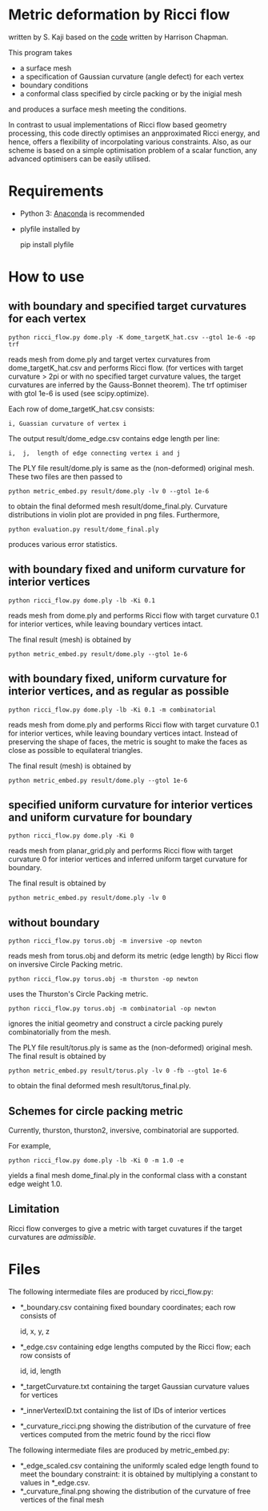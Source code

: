 Metric deformation by Ricci flow
==========
written by S. Kaji
based on the [code](https://github.com/hchapman/ricci-flow) written by Harrison Chapman.

This program takes 
- a surface mesh 
- a specification of Gaussian curvature (angle defect) for each vertex
- boundary conditions
- a conformal class specified by circle packing or by the inigial mesh

and produces a surface mesh meeting the conditions.

In contrast to usual implementations of Ricci flow based geometry processing,
this code directly optimises an anpproximated Ricci energy, and hence, offers a flexibility of
incorpolating various constraints.
Also, as our scheme is based on a simple optimisation problem of a scalar function,
any advanced optimisers can be easily utilised.

# Requirements

- Python 3: [Anaconda](https://anaconda.org) is recommended
- plyfile installed by

    pip install plyfile

# How to use

## with boundary and specified target curvatures for each vertex

    python ricci_flow.py dome.ply -K dome_targetK_hat.csv --gtol 1e-6 -op trf

reads mesh from dome.ply and target vertex curvatures from dome_targetK_hat.csv and performs Ricci flow.
(for vertices with target curvature > 2pi or with no specified target curvature values, the target curvatures are inferred by the Gauss-Bonnet theorem).
The trf optimiser with gtol 1e-6 is used (see scipy.optimize).

Each row of dome_targetK_hat.csv consists:

    i, Guassian curvature of vertex i


The output result/dome_edge.csv contains edge length per line:

    i,  j,  length of edge connecting vertex i and j

The PLY file result/dome.ply is same as the (non-deformed) original mesh. 
These two files are then passed to 

    python metric_embed.py result/dome.ply -lv 0 --gtol 1e-6

to obtain the final deformed mesh result/dome_final.ply.
Curvature distributions in violin plot are provided in png files.
Furthermore, 

    python evaluation.py result/dome_final.ply

produces various error statistics.

## with boundary fixed and uniform curvature for interior vertices

    python ricci_flow.py dome.ply -lb -Ki 0.1

reads mesh from dome.ply and performs Ricci flow with target curvature 0.1 for interior vertices, while leaving boundary vertices intact.

The final result (mesh) is obtained by

    python metric_embed.py result/dome.ply --gtol 1e-6

## with boundary fixed, uniform curvature for interior vertices, and as regular as possible

    python ricci_flow.py dome.ply -lb -Ki 0.1 -m combinatorial

reads mesh from dome.ply and performs Ricci flow with target curvature 0.1 for interior vertices, while leaving boundary vertices intact.
Instead of preserving the shape of faces, the metric is sought to make the faces as close as possible to equilateral triangles.

The final result (mesh) is obtained by

    python metric_embed.py result/dome.ply --gtol 1e-6


## specified uniform curvature for interior vertices and uniform curvature for boundary

    python ricci_flow.py dome.ply -Ki 0 

reads mesh from planar_grid.ply and performs Ricci flow with target curvature 0 for interior vertices and inferred uniform target curvature for boundary.

The final result is obtained by

    python metric_embed.py result/dome.ply -lv 0




## without boundary

    python ricci_flow.py torus.obj -m inversive -op newton

reads mesh from torus.obj and deform its metric (edge length) by Ricci flow on inversive Circle Packing metric.

    python ricci_flow.py torus.obj -m thurston -op newton

uses the Thurston's Circle Packing metric.

    python ricci_flow.py torus.obj -m combinatorial -op newton

ignores the initial geometry and construct a circle packing purely combinatorially from the mesh.

The PLY file result/torus.ply is same as the (non-deformed) original mesh. 
The final result is obtained by

    python metric_embed.py result/torus.ply -lv 0 -fb --gtol 1e-6

to obtain the final deformed mesh result/torus_final.ply.


## Schemes for circle packing metric

Currently, thurston, thurston2, inversive, combinatorial are supported.

For example,

    python ricci_flow.py dome.ply -lb -Ki 0 -m 1.0 -e

yields a final mesh dome_final.ply in the conformal class with a constant edge weight 1.0.

## Limitation

Ricci flow converges to give a metric with target cuvatures if the target curvatures are _admissible_.


# Files

The following intermediate files are produced by ricci_flow.py:
- *_boundary.csv containing fixed boundary coordinates; each row consists of

    id,  x,   y,   z

- *_edge.csv containing edge lengths computed by the Ricci flow; each row consists of

    id,  id,  length

- *_targetCurvature.txt containing the target Gaussian curvature values for vertices
- *_innerVertexID.txt containing the list of IDs of interior vertices
- *_curvature_ricci.png showing the distribution of the curvature of free vertices computed from the metric found by the ricci flow

The following intermediate files are produced by metric_embed.py:
- *_edge_scaled.csv containing the uniformly scaled edge length found to meet the boundary constraint: it is obtained by multiplying a constant to values in *_edge.csv.
- *_curvature_final.png showing the distribution of the curvature of free vertices of the final mesh

